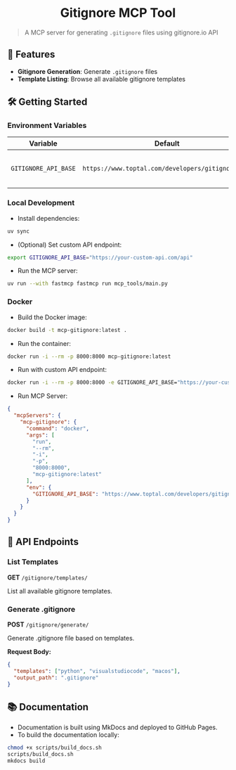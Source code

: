 <div align="center">

  <h1> Gitignore MCP Tool </h1>

</div>

> A MCP server for generating `.gitignore` files using gitignore.io API

## 🌟 Features

- **Gitignore Generation**: Generate `.gitignore` files
- **Template Listing**: Browse all available gitignore templates

## 🛠️ Getting Started

### Environment Variables

| Variable             | Default                                           | Description                   |
| -------------------- | ------------------------------------------------- | ----------------------------- |
| `GITIGNORE_API_BASE` | `https://www.toptal.com/developers/gitignore/api` | Base URL for gitignore.io API |

### Local Development

- Install dependencies:

```bash
uv sync
```

- (Optional) Set custom API endpoint:
```bash
export GITIGNORE_API_BASE="https://your-custom-api.com/api"
```

- Run the MCP server:
```bash
uv run --with fastmcp fastmcp run mcp_tools/main.py
```

### Docker

- Build the Docker image:
```bash
docker build -t mcp-gitignore:latest .
```

- Run the container:
```bash
docker run -i --rm -p 8000:8000 mcp-gitignore:latest
```

- Run with custom API endpoint:
```bash
docker run -i --rm -p 8000:8000 -e GITIGNORE_API_BASE="https://your-custom-api.com/api" mcp-gitignore:latest
```

- Run MCP Server:

```json
{
  "mcpServers": {
    "mcp-gitignore": {
      "command": "docker",
      "args": [
        "run",
        "--rm",
        "-i",
        "-p",
        "8000:8000",
        "mcp-gitignore:latest"
      ],
      "env": {
        "GITIGNORE_API_BASE": "https://www.toptal.com/developers/gitignore/api"
      }
    }
  }
}
```

## 🎯 API Endpoints

### List Templates
**GET** `/gitignore/templates/`

List all available gitignore templates.

### Generate .gitignore
**POST** `/gitignore/generate/`

Generate .gitignore file based on templates.

**Request Body:**

```json
{
  "templates": ["python", "visualstudiocode", "macos"],
  "output_path": ".gitignore"
}
```

## 📚 Documentation

- Documentation is built using MkDocs and deployed to GitHub Pages.
- To build the documentation locally:
  
```bash
chmod +x scripts/build_docs.sh
scripts/build_docs.sh
mkdocs build
```
